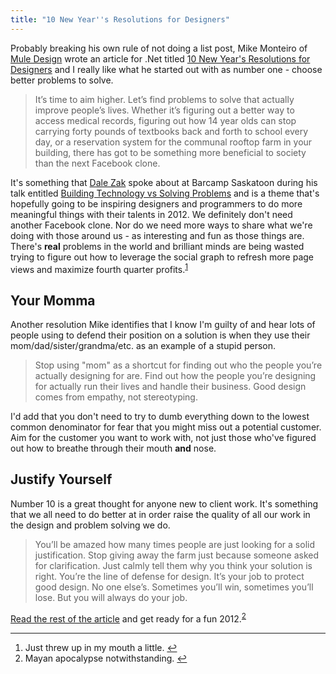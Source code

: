 ```yaml
---
title: "10 New Year''s Resolutions for Designers"
---
```

<p>Probably breaking his own rule of not doing a list post, Mike Monteiro of <a href="https://muledesign.com/">Mule Design</a> wrote an article for .Net titled <a href="https://www.netmagazine.com/features/10-new-year-s-resolutions-designers">10 New Year's Resolutions for Designers</a> and I really like what he started out with as number one - choose better problems to solve.</p>
<blockquote><p>
  It’s time to aim higher. Let’s find problems to solve that actually improve people’s lives. Whether it’s figuring out a better way to access medical records, figuring out how 14 year olds can stop carrying forty pounds of textbooks back and forth to school every day, or a reservation system for the communal rooftop farm in your building, there has got to be something more beneficial to society than the next Facebook clone.
</p></blockquote>
<p>It's something that <a href="https://www.dalezak.ca/">Dale Zak</a> spoke about at Barcamp Saskatoon during his talk entitled <a href="https://www.dalezak.ca/2011/11/building-technology-vs-solving-problems.html">Building Technology vs Solving Problems</a> and is a theme that's hopefully going to be inspiring designers and programmers to do more meaningful things with their talents in 2012. We definitely don't need another Facebook clone. Nor do we need more ways to share what we're doing with those around us - as interesting and fun as those things are. There's <strong>real</strong> problems in the world and brilliant minds are being wasted trying to figure out how to leverage the social graph to refresh more page views and maximize fourth quarter profits.<sup id="fnref-19954:1"><a href="#fn-19954:1" rel="footnote">1</a></sup></p>
<h2>Your Momma</h2>
<p>Another resolution Mike identifies that I know I'm guilty of and hear lots of people using to defend their position on a solution is when they use their mom/dad/sister/grandma/etc. as an example of a stupid person.</p>
<blockquote><p>
  Stop using "mom" as a shortcut for finding out who the people you’re actually designing for are. Find out how the people you’re designing for actually run their lives and handle their business. Good design comes from empathy, not stereotyping.
</p></blockquote>
<p>I'd add that you don't need to try to dumb everything down to the lowest common denominator for fear that you might miss out a potential customer. Aim for the customer you want to work with, not just those who've figured out how to breathe through their mouth <strong>and</strong> nose.</p>
<h2>Justify Yourself</h2>
<p>Number 10 is a great thought for anyone new to client work. It's something that we all need to do better at in order raise the quality of all our work in the design and problem solving we do.</p>
<blockquote><p>
  You’ll be amazed how many times people are just looking for a solid justification. Stop giving away the farm just because someone asked for clarification. Just calmly tell them why you think your solution is right. You’re the line of defense for design. It’s your job to protect good design. No one else’s. Sometimes you’ll win, sometimes you’ll lose. But you will always do your job.
</p></blockquote>
<p><a href="https://www.netmagazine.com/features/10-new-year-s-resolutions-designers">Read the rest of the article</a> and get ready for a fun 2012.<sup id="fnref-19954:2"><a href="#fn-19954:2" rel="footnote">2</a></sup></p>
<div class="footnotes">
<hr />
<ol>
<li id="fn-19954:1">
Just threw up in my mouth a little.&#160;<a href="#fnref-19954:1" rev="footnote">&#8617;</a>
</li>
<li id="fn-19954:2">
Mayan apocalypse notwithstanding.&#160;<a href="#fnref-19954:2" rev="footnote">&#8617;</a>
</li>
</ol>
</div>
